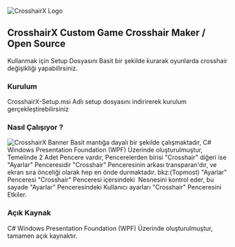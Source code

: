 ![CrosshairX Logo](https://eksiup.com/images/96/41/v5136680wue8.png)
## CrosshairX Custom Game Crosshair Maker / Open Source

Kullanmak için Setup Dosyasını Basit bir şekilde kurarak oyunlarda crosshair değişikliği yapabilirsiniz.

### Kurulum 
CrosshairX-Setup.msi Adlı setup dosyasını indirirerek kurulum gerçekleştirebilirsiniz

### Nasıl Çalışıyor ?
![CrosshairX Banner](https://eksiup.com/images/17/98/dc137305pqdo.png)
Basit mantığa dayalı bir şekilde çalışmaktadır, C# Windows Presentation Foundation (WPF) Üzerinde oluşturulmuştur,
Temelinde 2 Adet Pencere vardır, Pencerelerden birisi "Crosshair" diğeri ise "Ayarlar" Penceresidir
"Crosshair" Penceresinin arkası transparan'dır, ve ekran sıra önceliği olarak hep en önde durmaktadır. bkz:(Topmost)
"Ayarlar" Penceresi "Crosshair" Penceresi içersindeki <Image> Nesnesini kontrol eder, bu sayade "Ayarlar" Penceresindeki Kullanıcı ayarları "Crosshair" Penceresini Etkiler.
  
### Açık Kaynak
C# Windows Presentation Foundation (WPF) Üzerinde oluşturulmuştur, tamamen açık kaynaktır.
